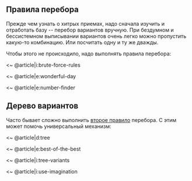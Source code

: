
## Правила перебора

Прежде чем узнать о хитрых приемах, надо сначала изучить и отработать базу -- перебор вариантов вручную.
При бездумном и бессистемном выписывании вариантов очень легко можно пропустить какую-то комбинацию.
Или посчитать одну и ту же дважды.

Чтобы этого не происходило, надо выполнять правила перебора:

<~ @article|i:brute-force-rules

<~ @article|e:wonderful-day

<~ @article|e:number-finder

## Дерево вариантов

Часто бывает сложно выполнить [второе правило](@article|i:brute-force-rules) перебора.
С этим может помочь универсальный механизм:

<~ @article|d:tree

<~ @article|e:best-of-the-best

<~ @article|i:tree-variants

<~ @article|i:use-imagination
